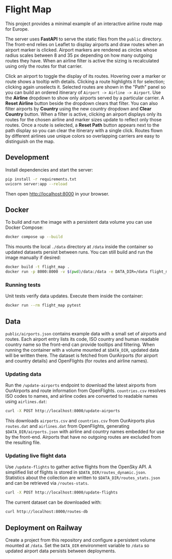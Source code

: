 # Flight Map

This project provides a minimal example of an interactive airline route map for Europe.

The server uses **FastAPI** to serve the static files from the `public` directory. The front-end relies on Leaflet to display airports and draw routes when an airport marker is clicked. Airport markers are rendered as circles whose radius scales between 8 and 35&nbsp;px depending on how many outgoing routes they have. When an airline filter is active the sizing is recalculated using only the routes for that carrier.

Click an airport to toggle the display of its routes. Hovering over a marker or
route shows a tooltip with details. Clicking a route highlights it for
selection; clicking again unselects it. Selected routes are shown in the
"Path" panel so you can build an ordered itinerary of
`Airport -> Airline -> Airport`. Use the **Airline** dropdown to show only
airports served by a particular carrier. A **Reset Airline** button beside the
dropdown clears that filter. You can also filter airports by **Country** using
the new country dropdown and **Clear Country** button. When a filter is active,
clicking an airport displays only its routes for the chosen airline and marker
sizes update to reflect only those routes. Once a route is selected, a **Reset Path** button
appears next to the path display so you can clear the itinerary with a single
click.
Routes flown by different airlines use unique colors so overlapping carriers are
easy to distinguish on the map.

## Development

Install dependencies and start the server:

```bash
pip install -r requirements.txt
uvicorn server:app --reload
```

Then open [http://localhost:8000](http://localhost:8000) in your browser.

## Docker

To build and run the image with a persistent data volume you can use Docker
Compose:

```bash
docker compose up --build
```

This mounts the local `./data` directory at `/data` inside the container so
updated datasets persist between runs. You can still build and run the image
manually if desired:

```bash
docker build -t flight_map .
docker run -p 8000:8000 -v $(pwd)/data:/data -e DATA_DIR=/data flight_map
```

### Running tests

Unit tests verify data updates. Execute them inside the container:

```bash
docker run --rm flight_map pytest
```

## Data

`public/airports.json` contains example data with a small set of airports and routes. Each airport entry lists its code, ISO country and human readable country name so the front-end can provide tooltips and filtering. When running the container with a volume mounted at `$DATA_DIR`, updated data will be written there. The dataset is fetched from OurAirports (for airport and country details) and OpenFlights (for routes and airline names).

### Updating data

Run the `/update-airports` endpoint to download the latest airports from OurAirports and route information from OpenFlights. `countries.csv` resolves ISO codes to names, and airline codes are converted to readable names using `airlines.dat`:

```bash
curl -X POST http://localhost:8000/update-airports
```

This downloads `airports.csv` and `countries.csv` from OurAirports plus `routes.dat` and `airlines.dat` from OpenFlights, generating `$DATA_DIR/airports.json` with airline and country names embedded for use by the front-end. Airports that have no outgoing routes are excluded from the resulting file.

### Updating live flight data

Use `/update-flights` to gather active flights from the OpenSky API. A simplified list of flights is stored in `$DATA_DIR/routes_dynamic.json`. Statistics about the collection are written to `$DATA_DIR/routes_stats.json` and can be retrieved via `/routes-stats`.

```bash
curl -X POST http://localhost:8000/update-flights
```

The current dataset can be downloaded with:

```bash
curl http://localhost:8000/routes-db
```

## Deployment on Railway

Create a project from this repository and configure a persistent volume mounted at `/data`. Set the `DATA_DIR` environment variable to `/data` so updated airport data persists between deployments.
